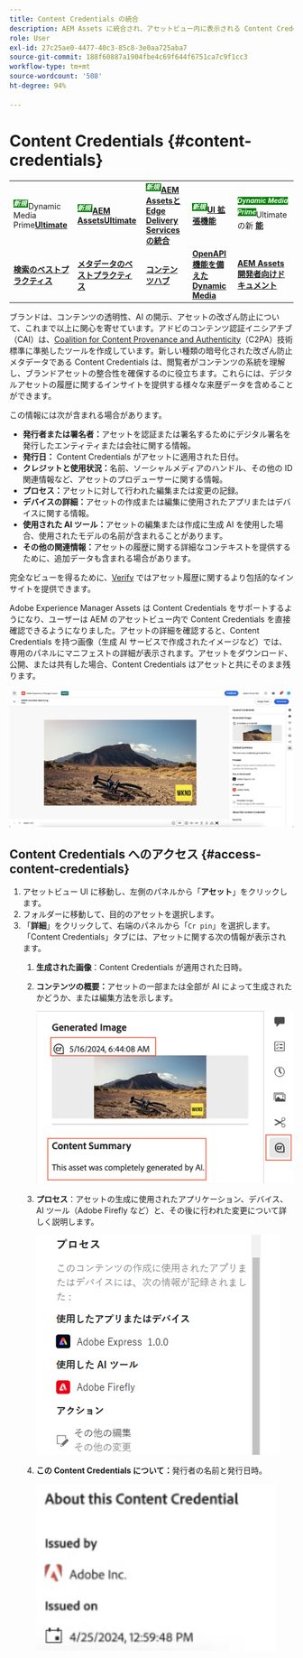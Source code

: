 ```yaml
---
title: Content Credentials の統合
description: AEM Assets に統合され、アセットビュー内に表示される Content Credentials を使用すると、アセットの作成方法や作成に関わったユーザーなど、アセットの履歴に関するコンテキストを提供できます。デジタルコンテンツの栄養ラベルと同様に、Content Credentials は透明性を高め、オーディエンスとの信頼関係を構築するのに役立ちます。
role: User
exl-id: 27c25ae0-4477-40c3-85c8-3e0aa725aba7
source-git-commit: 188f60887a1904fbe4c69f644f6751ca7c9f1cc3
workflow-type: tm+mt
source-wordcount: '508'
ht-degree: 94%

---
```


# Content Credentials {#content-credentials}

<table>
    <tr>
        <td>
            <sup style= "background-color:#008000; color:#FFFFFF; font-weight:bold"><i> 新規 </i></sup>Dynamic Media Prime<a href="/help/assets/dynamic-media/dm-prime-ultimate.md"><b>Ultimate</b></a>
        </td>
        <td>
            <sup style= "background-color:#008000; color:#FFFFFF; font-weight:bold"><i> 新規 </i></sup> <a href="/help/assets/assets-ultimate-overview.md"><b>AEM AssetsUltimate</b></a>
        </td>
        <td>
            <sup style= "background-color:#008000; color:#FFFFFF; font-weight:bold"><i> 新規 </i></sup> <a href="/help/assets/integrate-aem-assets-edge-delivery-services.md"><b>AEM AssetsとEdge Delivery Servicesの統合 </b></a>
        </td>
        <td>
            <sup style= "background-color:#008000; color:#FFFFFF; font-weight:bold"><i> 新規 </i></sup><a href="/help/assets/aem-assets-view-ui-extensibility.md"><b>UI 拡張機能 </b></a>
        </td>
          <td>
            <sup style= "background-color:#008000; color:#FFFFFF; font-weight:bold"><i>Dynamic Media Prime</i></sup>Ultimateの新 <a href="/help/assets/dynamic-media/enable-dynamic-media-prime-and-ultimate.md"><b> 能 </b></a>
        </td>
    </tr>
    <tr>
        <td>
            <a href="/help/assets/search-best-practices.md"><b>検索のベストプラクティス</b></a>
        </td>
        <td>
            <a href="/help/assets/metadata-best-practices.md"><b>メタデータのベストプラクティス</b></a>
        </td>
        <td>
            <a href="/help/assets/product-overview.md"><b>コンテンツハブ</b></a>
        </td>
        <td>
            <a href="/help/assets/dynamic-media-open-apis-overview.md"><b>OpenAPI 機能を備えた Dynamic Media</b></a>
        </td>
        <td>
            <a href="https://developer.adobe.com/experience-cloud/experience-manager-apis/"><b>AEM Assets 開発者向けドキュメント</b></a>
        </td>
    </tr>
</table>

ブランドは、コンテンツの透明性、AI の開示、アセットの改ざん防止について、これまで以上に関心を寄せています。アドビのコンテンツ認証イニシアチブ（CAI）は、[Coalition for Content Provenance and Authenticity](https://c2pa.org/specifications/specifications/1.1/specs/C2PA_Specification.html#_trust_model)（C2PA）技術標準に準拠したツールを作成しています。新しい種類の暗号化された改ざん防止メタデータである Content Credentials は、閲覧者がコンテンツの系統を理解し、ブランドアセットの整合性を確保するのに役立ちます。これらには、デジタルアセットの履歴に関するインサイトを提供する様々な来歴データを含めることができます。

この情報には次が含まれる場合があります。

* **発行者または署名者：**&#x200B;アセットを認証または署名するためにデジタル署名を発行したエンティティまたは会社に関する情報。
* **発行日：** Content Credentials がアセットに適用された日付。
* **クレジットと使用状況：**&#x200B;名前、ソーシャルメディアのハンドル、その他の ID 関連情報など、アセットのプロデューサーに関する情報。
* **プロセス：**&#x200B;アセットに対して行われた編集または変更の記録。
* **デバイスの詳細：**&#x200B;アセットの作成または編集に使用されたアプリまたはデバイスに関する情報。
* **使用された AI ツール：**&#x200B;アセットの編集または作成に生成 AI を使用した場合、使用されたモデルの名前が含まれることがあります。
* **その他の関連情報：**&#x200B;アセットの履歴に関する詳細なコンテキストを提供するために、追加データも含まれる場合があります。

完全なビューを得るために、[Verify](https://contentcredentials.org/verify) ではアセット履歴に関するより包括的なインサイトを提供できます。

Adobe Experience Manager Assets は Content Credentials をサポートするようになり、ユーザーは AEM のアセットビュー内で Content Credentials を直接確認できるようになりました。アセットの詳細を確認すると、Content Credentials を持つ画像（生成 AI サービスで作成されたイメージなど）では、専用のパネルにマニフェストの詳細が表示されます。アセットをダウンロード、公開、または共有した場合、Content Credentials はアセットと共にそのまま残ります。

![アセット](/help/assets/assets/content-credentials.png)

## Content Credentials へのアクセス {#access-content-credentials}

1. アセットビュー UI に移動し、左側のパネルから「**アセット**」をクリックします。
1. フォルダーに移動して、目的のアセットを選択します。
1. 「**詳細**」をクリックして、右端のパネルから「`Cr pin`」を選択します。「Content Credentials」タブには、アセットに関する次の情報が表示されます。
   1. **生成された画像**：Content Credentials が適用された日時。
   1. **コンテンツの概要：**&#x200B;アセットの一部または全部が AI によって生成されたかどうか、または編集方法を示します。

      ![Content Credentials](/help/assets/assets/content-credentials1.png)
   1. **プロセス**：アセットの生成に使用されたアプリケーション、デバイス、AI ツール（Adobe Firefly など）と、その後に行われた変更について詳しく説明します。

      ![プロセス](/help/assets/assets/CR-Process.png)
   1. **この Content Credentials について：**&#x200B;発行者の名前と発行日時。

      ![発行者](/help/assets/assets/CR-issuer.png)
